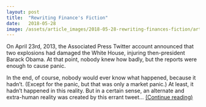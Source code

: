 ```yaml
--- 
layout: post
title:  "Rewriting Finance's Fiction"
date:   2018-05-28
image: /assets/article_images/2018-05-28-rewriting-finances-fiction/article.jpeg
---
```


On April 23rd, 2013, the Associated Press Twitter account announced that two explosions had damaged the White House, injuring then-president Barack Obama. At that point, nobody knew how badly, but the reports were enough to cause panic.

In the end, of course, nobody would ever know what happened, because it hadn’t. (Except for the panic, but that was only a market panic.) At least, it hadn’t happened in this reality. But in a certain sense, an alternate and extra-human reality was created by this errant tweet... [\(Continue reading\)](http://quarterly.politicsslashletters.org/rewriting-finances-fiction/)
